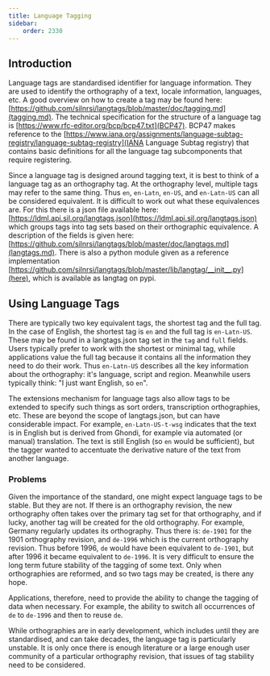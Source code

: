 ```yaml
---
title: Language Tagging
sidebar:
    order: 2330
---
```


## Introduction

Language tags are standardised identifier for language information. They are
used to identify the orthography of a text, locale information, languages, etc.
A good overview on how to create a tag may be found here:
[https://github.com/silnrsi/langtags/blob/master/doc/tagging.md](tagging.md).
The technical specification for the structure of a language tag is
[https://www.rfc-editor.org/bcp/bcp47.txt](BCP47). BCP47 makes reference to the
[https://www.iana.org/assignments/language-subtag-registry/language-subtag-registry](IANA
Language Subtag registry) that contains basic definitions for all the language
tag subcomponents that require registering.

Since a language tag is designed around tagging text, it is best to think of a
language tag as an orthography tag. At the orthography level, multiple tags may
refer to the same thing. Thus `en`, `en-Latn`, `en-US`, and `en-Latn-US` can all
be considered equivalent. It is difficult to work out what these equivalences
are. For this there is a json file available here:
[https://ldml.api.sil.org/langtags.json](https://ldml.api.sil.org/langtags.json)
which groups tags into tag sets based on their orthographic equivalence. A
description of the fields is given here:
[https://github.com/silnrsi/langtags/blob/master/doc/langtags.md](langtags.md).
There is also a python module given as a reference implementation
[https://github.com/silnrsi/langtags/blob/master/lib/langtag/__init__.py](here),
which is available as langtag on pypi.

## Using Language Tags

There are typically two key equivalent tags, the shortest tag and the full tag.
In the case of English, the shortest tag is `en` and the full tag is
`en-Latn-US`. These may be found in a langtags.json tag set in the `tag` and
`full` fields. Users typically prefer to work with the shortest or minimal tag,
while applications value the full tag because it contains all the information
they need to do their work. Thus `en-Latn-US` describes all the key information
about the orthography: it's language, script and region. Meanwhile users
typically think: "I just want English, so `en`".

The extensions mechanism for language tags also allow tags to be extended to
specify such things as sort orders, transcription orthographies, etc. These are
beyond the scope of langtags.json, but can have considerable impact. For
example, `en-Latn-US-t-wsg` indicates that the text is in English but is derived
from Ghondi, for example via automated (or manual) translation. The text is
still English (so `en` would be sufficient), but the tagger wanted to accentuate
the derivative nature of the text from another language.

### Problems

Given the importance of the standard, one might expect language tags to be
stable. But they are not. If there is an orthography revision, the new
orthography often takes over the primary tag set for that orthography, and if
lucky, another tag will be created for the old orthography. For example, Germany
regularly updates its orthography. Thus there is: `de-1901` for the 1901
orthography revision, and `de-1996` which is the current orthography revision.
Thus before 1996, `de` would have been equivalent to `de-1901`, but after 1996
it became equivalent to `de-1996`. It is very difficult to ensure the long term
future stability of the tagging of some text. Only when orthographies are
reformed, and so two tags may be created, is there any hope.

Applications, therefore, need to provide the ability to change the tagging of
data when necessary. For example, the ability to switch all occurrences of `de`
to `de-1996` and then to reuse `de`.

While orthographies are in early development, which includes until they are
standardised, and can take decades, the language tag is particularly unstable.
It is only once there is enough literature or a large enough user community of a
particular orthography revision, that issues of tag stability need to be
considered.

